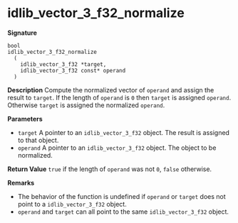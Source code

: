 # idlib_vector_3_f32_normalize

**Signature**
```
bool
idlib_vector_3_f32_normalize
  (
    idlib_vector_3_f32 *target,
    idlib_vector_3_f32 const* operand
  )
```

**Description**
Compute the normalized vector of `operand` and assign the result to `target`.
If the length of `operand` is `0` then `target` is assigned `operand`.
Otherwise `target` is assigned the normalized `operand`.

**Parameters**
- `target` A pointer to an `idlib_vector_3_f32` object. The result is assigned to that object.
- `operand` A pointer to an `idlib_vector_3_f32` object. The object to be normalized.

**Return Value**
`true` if the length of `operand` was not `0`, `false` otherwise.

**Remarks**
- The behavior of the function is undefined if `operand` or `target` does not point to a `idlib_vector_3_f32` object.
- `operand` and `target` can all point to the same `idlib_vector_3_f32` object.

